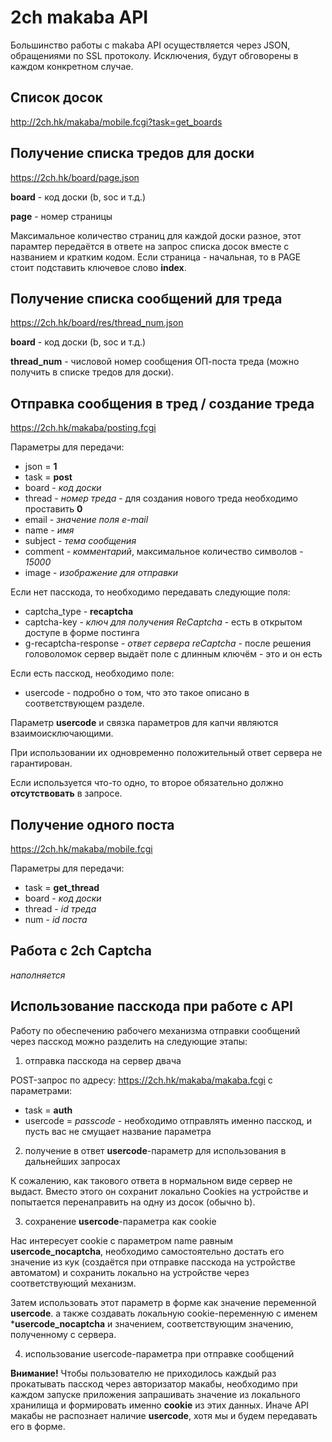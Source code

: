 # 2ch makaba API

Большинство работы с makaba API осуществляется через JSON, обращениями по SSL протоколу.
Исключения, будут обговорены в каждом конкретном случае.

## Список досок

http://2ch.hk/makaba/mobile.fcgi?task=get_boards


## Получение списка тредов для доски

https://2ch.hk/board/page.json

**board** - код доски (b, soc и т.д.)

**page** - номер страницы

Максимальное количество страниц для каждой доски разное, этот парамтер передаётся в ответе на запрос списка досок вместе с названием и кратким кодом.
Если страница - начальная, то в PAGE стоит подставить ключевое слово **index**.


## Получение списка сообщений для треда

https://2ch.hk/board/res/thread_num.json

**board** - код доски (b, soc и т.д.)

**thread_num** - числовой номер сообщения ОП-поста треда (можно получить в списке тредов для доски).


## Отправка сообщения в тред / создание треда

https://2ch.hk/makaba/posting.fcgi

Параметры для передачи:

+ json = **1**
+ task = **post**
+ board - *код доски*
+ thread - *номер треда* - для создания нового треда необходимо проставить **0**
+ email - *значение поля e-mail*
+ name - *имя*
+ subject - *тема сообщения*
+ comment - *комментарий*, максимальное количество символов - *15000*
+ image - *изображение для отправки*

Если нет пасскода, то необходимо передавать следующие поля:
+ captcha_type - **recaptcha**
+ captcha-key - *ключ для получения ReCaptcha* - есть в открытом доступе в форме постинга
+ g-recaptcha-response - *ответ сервера reCaptcha* - после решения головоломок сервер выдаёт поле с длинным ключём - это и он есть

Если есть пасскод, необходимо поле:
+ usercode - подробно о том, что это такое описано в соответствующем разделе.

Параметр **usercode** и связка параметров для капчи являются взаимоисключающими.

При использовании их одновременно положительный ответ сервера не гарантирован.

Если используется что-то одно, то второе обязательно должно **отсутствовать** в запросе.


## Получение одного поста
https://2ch.hk/makaba/mobile.fcgi

Параметры для передачи:

+ task = **get_thread**
+ board - *код доски*
+ thread - *id треда*
+ num - *id поста*

## Работа с 2ch Captcha

*наполняется*

## Использование пасскода при работе с API

Работу по обеспечению рабочего механизма отправки сообщений через пасскод можно разделить на следующие этапы:

1) отправка пасскода на сервер двача

POST-запрос по адресу: https://2ch.hk/makaba/makaba.fcgi с параметрами:
  + task = **auth**
  + usercode = *passcode* - необходимо отправлять именно пасскод, и пусть вас не смущает название параметра

2) получение в ответ **usercode**-параметр для использования в дальнейших запросах

К сожалению, как такового ответа в нормальном виде сервер не выдаст. Вместо этого он сохранит локально Cookies на устройстве и попытается перенаправить на одну из досок (обычно b).

3) сохранение **usercode**-параметра как cookie

Нас интересует cookie с параметром name равным **usercode_nocaptcha**, необходимо самостоятельно достать его значение из кук (создаётся при отправке пасскода на устройстве автоматом) и сохранить локально на устройстве через соответствующий механизм.

Затем использовать этот параметр в форме как значение переменной **usercode**. а также создавать локальную cookie-переменную с именем ***usercode_nocaptcha** и значением, соответствующим значению, полученному с сервера.

4) использование usercode-параметра при отправке сообщений

**Внимание!**  Чтобы пользователю не приходилось каждый раз прокатывать пасскод через авторизатор макабы, необходимо при каждом запуске приложения запрашивать значение из локального хранилища и формировать именно **cookie** из этих данных. Иначе API макабы не распознает наличие **usercode**, хотя мы и будем передавать его в форме.
